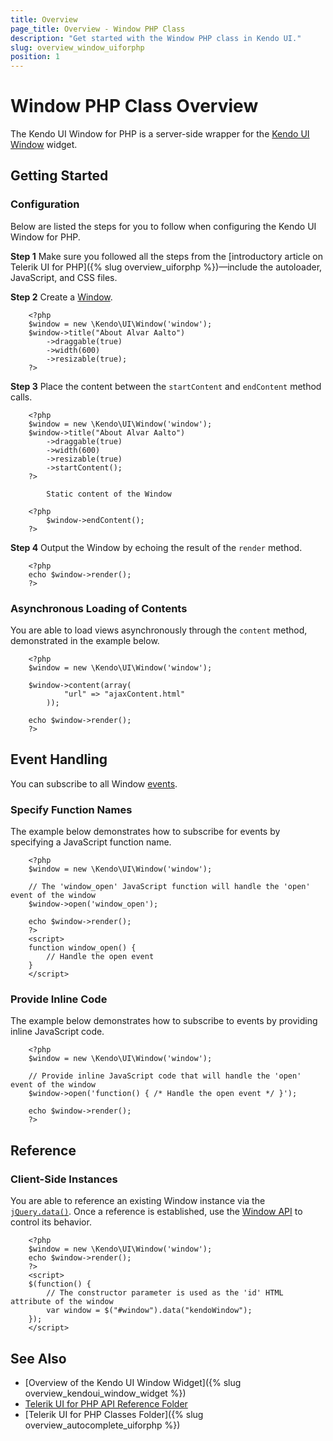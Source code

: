 ```yaml
---
title: Overview
page_title: Overview - Window PHP Class
description: "Get started with the Window PHP class in Kendo UI."
slug: overview_window_uiforphp
position: 1
---
```


# Window PHP Class Overview

The Kendo UI Window for PHP is a server-side wrapper for the [Kendo UI Window](/api/javascript/ui/window) widget.

## Getting Started

### Configuration

Below are listed the steps for you to follow when configuring the Kendo UI Window for PHP.

**Step 1** Make sure you followed all the steps from the [introductory article on Telerik UI for PHP]({% slug overview_uiforphp %})&mdash;include the autoloader, JavaScript, and CSS files.

**Step 2** Create a [Window](/api/php/Kendo/UI/Window).



        <?php
        $window = new \Kendo\UI\Window('window');
        $window->title("About Alvar Aalto")
            ->draggable(true)
            ->width(600)
            ->resizable(true);
        ?>

**Step 3** Place the content between the `startContent` and `endContent` method calls.



        <?php
        $window = new \Kendo\UI\Window('window');
        $window->title("About Alvar Aalto")
            ->draggable(true)
            ->width(600)
            ->resizable(true)
            ->startContent();
        ?>

            Static content of the Window

        <?php
            $window->endContent();
        ?>

**Step 4** Output the Window by echoing the result of the `render` method.



        <?php
        echo $window->render();
        ?>

### Asynchronous Loading of Contents

You are able to load views asynchronously through the `content` method, demonstrated in the example below.



        <?php
        $window = new \Kendo\UI\Window('window');

        $window->content(array(
                "url" => "ajaxContent.html"
            ));

        echo $window->render();
        ?>

## Event Handling

You can subscribe to all Window [events](/api/javascript/ui/window#events).

### Specify Function Names

The example below demonstrates how to subscribe for events by specifying a JavaScript function name.



        <?php
        $window = new \Kendo\UI\Window('window');

        // The 'window_open' JavaScript function will handle the 'open' event of the window
        $window->open('window_open');

        echo $window->render();
        ?>
        <script>
        function window_open() {
            // Handle the open event
        }
        </script>

### Provide Inline Code

The example below demonstrates how to subscribe to events by providing inline JavaScript code.



        <?php
        $window = new \Kendo\UI\Window('window');

        // Provide inline JavaScript code that will handle the 'open' event of the window
        $window->open('function() { /* Handle the open event */ }');

        echo $window->render();
        ?>

<!--*-->
## Reference

### Client-Side Instances

You are able to reference an existing Window instance via the [`jQuery.data()`](https://api.jquery.com/jQuery.data/). Once a reference is established, use the [Window API](/api/javascript/ui/window#methods) to control its behavior.



        <?php
        $window = new \Kendo\UI\Window('window');
        echo $window->render();
        ?>
        <script>
        $(function() {
            // The constructor parameter is used as the 'id' HTML attribute of the window
            var window = $("#window").data("kendoWindow");
        });
        </script>

## See Also

* [Overview of the Kendo UI Window Widget]({% slug overview_kendoui_window_widget %})
* [Telerik UI for PHP API Reference Folder](/api/php/Kendo/UI/AutoComplete)
* [Telerik UI for PHP Classes Folder]({% slug overview_autocomplete_uiforphp %})
